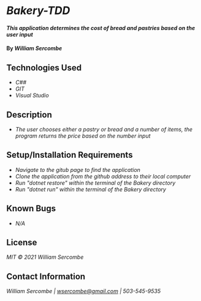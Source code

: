 # _Bakery-TDD_

#### _This application determines the cost of bread and pastries based on the user input_

#### By _**William Sercombe**_

## Technologies Used

* _C##_
* _GIT_
* _Visual Studio_

## Description

* _The user chooses either a pastry or bread and a number of items, the program returns the price based on the number input_

## Setup/Installation Requirements

* _Navigate to the gitub page to find the application_
* _Clone the application from the github address to their local computer_
* _Run "dotnet restore" within the terminal of the Bakery directory_
* _Run "dotnet run" within the terminal of the Bakery directory_

## Known Bugs

* _N/A_

## License

_MIT © 2021 William Sercombe_

## Contact Information

_William Sercombe | wsercombe@gmail.com | 503-545-9535_
